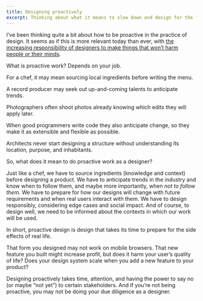 ```yaml
---
title: Designing proactively
excerpt: Thinking about what it means to slow down and design for the future.
---
```


I’ve been thinking quite a bit about how to be proactive in the practice of design. It seems as if this is more relevant today than ever, with [the increasing responsibility of designers to make things that won’t harm people or their minds](https://medium.com/@monteiro/designs-lost-generation-ac7289549017).

What is proactive work? Depends on your job.

For a chef, it may mean sourcing local ingredients before writing the menu.

A record producer may seek out up-and-coming talents to anticipate trends.

Photographers often shoot photos already knowing which edits they will apply later.

When good programmers write code they also anticipate change, so they make it as extensible and flexible as possible.

Architects never start designing a structure without understanding its location, purpose, and inhabitants.

So, what does it mean to do proactive work as a designer?

Just like a chef, we have to source ingredients (knowledge and context) before designing a product. We have to anticipate trends in the industry and know when to follow them, and maybe more importantly, when _not to follow them_. We have to prepare for how our designs will change with future requirements and when real users interact with them. We have to design responsibly, considering edge cases and social impact. And of course, to design well, we need to be informed about the contexts in which our work will be used.

In short, proactive design is design that takes its time to prepare for the side effects of real life.

That form you designed may not work on mobile browsers. That new feature you built might increase profit, but does it harm your user’s quality of life? Does your design system scale when you add a new feature to your product?

Designing proactively takes time, attention, and having the power to say no (or maybe “not yet”) to certain stakeholders. And if you’re not being proactive, you may not be doing your due diligence as a designer.
